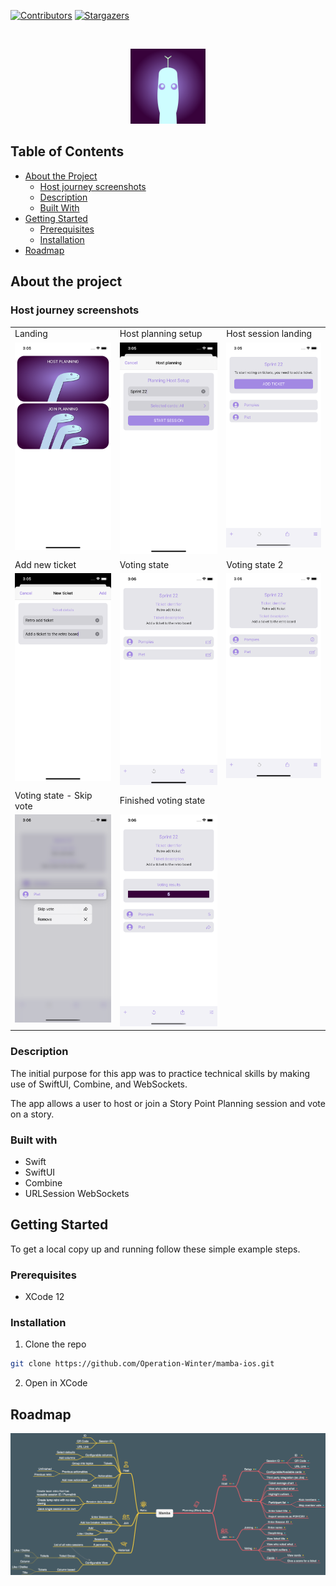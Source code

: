 [![Contributors][contributors-shield]][contributors-url]
[![Stargazers][stars-shield]][stars-url]

<br />
<p align="center">
  <img src="docs/Mamba.png" alt="Logo" width="120" height="120">
</p>


## Table of Contents

* [About the Project](#about-the-project)
  * [Host journey screenshots](#host-journey-screenshots)
  * [Description](#description)
  * [Built With](#built-with)
* [Getting Started](#getting-started)
  * [Prerequisites](#prerequisites)
  * [Installation](#installation)
* [Roadmap](#roadmap)

## About the project

### Host journey screenshots

<table>
  <tr>
    <td>Landing</td>
    <td>Host planning setup</td>
    <td>Host session landing</td>
  </tr>
  <tr>
    <td valign="top">
        <img src="docs/Screenshot1.png" alt="Screenshot1">
    </td>
    <td valign="top">
        <img src="docs/Screenshot2.png" alt="Screenshot2">
    </td>
    <td valign="top">
        <img src="docs/Screenshot3.png" alt="Screenshot3">
    </td>
  </tr>
  <tr>
    <td>Add new ticket</td>
    <td>Voting state</td>
    <td>Voting state 2</td>
  </tr>
  <tr>
    <td valign="top">
        <img src="docs/Screenshot4.png" alt="Screenshot4">
    </td>
    <td valign="top">
        <img src="docs/Screenshot5.png" alt="Screenshot5">
    </td>
    <td valign="top">
        <img src="docs/Screenshot6.png" alt="Screenshot6">
    </td>
  </tr>
    
  <tr>
    <td>Voting state - Skip vote</td>
    <td>Finished voting state</td>
    <td></td>
  </tr>
  <tr>
    <td valign="top">
        <img src="docs/Screenshot7.png" alt="Screenshot7">
    </td>
    <td valign="top">
        <img src="docs/Screenshot8.png" alt="Screenshot8">
    </td>
    <td valign="top">
    </td>
  </tr>
 </table>

### Description

The initial purpose for this app was to practice technical skills by making use of SwiftUI, Combine, and WebSockets.

The app allows a user to host or join a Story Point Planning session and vote on a story.

### Built with

- Swift
- SwiftUI
- Combine
- URLSession WebSockets

## Getting Started

To get a local copy up and running follow these simple example steps.

### Prerequisites

* XCode 12

### Installation

1. Clone the repo
```sh
git clone https://github.com/Operation-Winter/mamba-ios.git
```
2. Open in XCode

## Roadmap

[![Roadmap][roadmap]](https://example.com)


[contributors-shield]: https://img.shields.io/github/contributors/Operation-Winter/mamba-ios?style=flat-square
[contributors-url]: https://github.com/Operation-Winter/mamba-ios/graphs/contributors

[stars-shield]: https://img.shields.io/github/stars/Operation-Winter/mamba-ios?style=flat-square?style=flat-square
[stars-url]: https://github.com/Operation-Winter/mamba-ios/stargazers

[issues-shield]: https://img.shields.io/github/issues/othneildrew/Best-README-Template.svg?style=flat-square
[issues-url]: https://github.com/othneildrew/Best-README-Template/issues

[roadmap]: docs/Roadmap.png